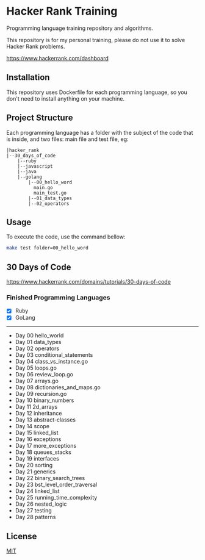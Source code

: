 # Hacker Rank Training

Programming language training repository and algorithms.

This repository is for my personal training, please do not use it to solve Hacker Rank problems.

https://www.hackerrank.com/dashboard

## Installation

This repository uses Dockerfile for each programming language, so you don't need to install anything on your machine.

## Project Structure
Each programming language has a folder with the subject of the code that is inside, and two files: main file and test file, eg:

```
|hacker_rank
|--30_days_of_code
    |--ruby
    |--javascript
    |--java
    |--golang
        |--00_hello_word
          main.go
          main_test.go
        |--01_data_types
        |--02_operators
```

## Usage

To execute the code, use the command bellow:

```bash
make test folder=00_hello_word
```

## 30 Days of Code

https://www.hackerrank.com/domains/tutorials/30-days-of-code

### Finished Programming Languages

- [x] Ruby
- [x] GoLang

---

* Day 00 hello_world
* Day 01 data_types
* Day 02 operators
* Day 03 conditional_statements
* Day 04 class_vs_instance.go
* Day 05 loops.go
* Day 06 review_loop.go
* Day 07 arrays.go
* Day 08 dictionaries_and_maps.go
* Day 09 recursion.go
* Day 10 binary_numbers
* Day 11 2d_arrays
* Day 12 inheritance
* Day 13 abstract-classes
* Day 14 scope
* Day 15 linked_list
* Day 16 exceptions
* Day 17 more_exceptions
* Day 18 queues_stacks
* Day 19 interfaces
* Day 20 sorting
* Day 21 generics
* Day 22 binary_search_trees
* Day 23 bst_level_order_traversal
* Day 24 linked_list
* Day 25 running_time_complexity
* Day 26 nested_logic
* Day 27 testing
* Day 28 patterns

## License
[MIT](https://choosealicense.com/licenses/mit/)
